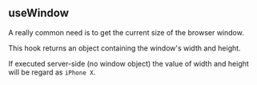 ## useWindow

A really common need is to get the current size of the browser window.

This hook returns an object containing the window's width and height. 

If executed server-side (no window object) the value of width and height will be regard as `iPhone X`.
